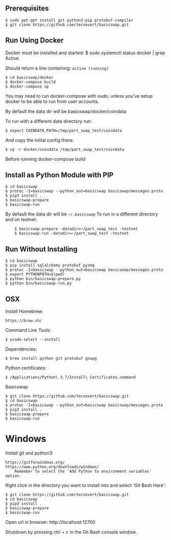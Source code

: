 
## Prerequisites

    $ sudo apt-get install git python3-pip protobuf-compiler
    $ git clone https://github.com/tecnovert/basicswap.git


## Run Using Docker

Docker must be installed and started:
    $ sudo systemctl status docker | grep Active

Should return a line containing:
`active (running)`

    $ cd basicswap/docker
    $ docker-compose build
    $ docker-compose up

You may need to run docker-compose with sudo, unless you've setup docker
to be able to run from user accounts.


By default the data dir will be basicswap/docker/coindata

To run with a different data directory run:

    $ export COINDATA_PATH=/tmp/part_swap_test/coindata

And copy the initial config there:

    $ cp -r docker/coindata /tmp/part_swap_test/coindata

Before running docker-compose build


## Install as Python Module with PIP

    $ cd basicswap
    $ protoc -I=basicswap --python_out=basicswap basicswap/messages.proto
    $ pip3 install .
    $ basicswap-prepare
    $ basicswap-run


By default the data dir will be `~/.basicswap`
To run in a different directory and on testnet:
```
    $ basicswap-prepare -datadir=~/part_swap_test -testnet
    $ basicswap-run -datadir=~/part_swap_test -testnet
```


## Run Without Installing

    $ cd basicswap
    $ pip install sqlalchemy protobuf pyzmq
    $ protoc -I=basicswap --python_out=basicswap basicswap/messages.proto
    $ export PYTHONPATH=$(pwd)
    $ python bin/basicswap-prepare.py
    $ python bin/basicswap-run.py


## OSX

Install Homebrew:

    https://brew.sh/

Command Line Tools:

    $ xcode-select --install

Dependencies:

    $ brew install python git protobuf gnupg

Python certificates:

    $ /Applications/Python\ 3.7/Install\ Certificates.command

Basicswap

    $ git clone https://github.com/tecnovert/basicswap.git
    $ cd basicswap
    $ protoc -I=basicswap --python_out=basicswap basicswap/messages.proto
    $ pip3 install .
    $ basicswap-prepare
    $ basicswap-run


# Windows

Install git and python3:

    https://gitforwindows.org/
    https://www.python.org/downloads/windows/
        Remember to select the 'Add Python to environment variables' option.

Right click in the directory you want to install into and select 'Git Bash Here':

    $ git clone https://github.com/tecnovert/basicswap.git
    $ cd basicswap
    $ pip3 install .
    $ basicswap-prepare
    $ basicswap-run

Open url in browser:
http://localhost:12700

Shutdown by pressing ctrl + c in the Git Bash console window.
